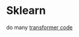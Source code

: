 # Sklearn
do many 
[transformer code](https://github.com/DragonYong/PaperProject/tree/master/transformer)